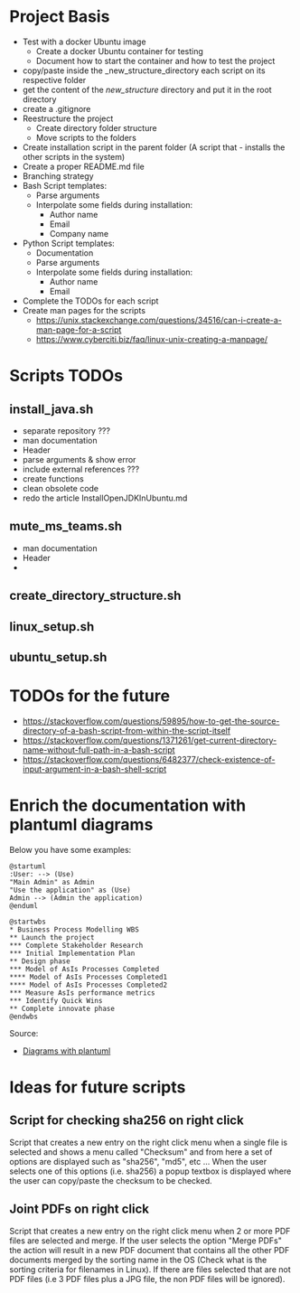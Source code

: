 
# Project Basis

- Test with a docker Ubuntu image
  - Create a docker Ubuntu container for testing
  - Document how to start the container and how to test the project
- copy/paste inside the _new_structure_directory each script on its respective folder
- get the content of the _new_structure_ directory and put it in the root directory
- create a .gitignore
- Reestructure the project
  - Create directory folder structure
  - Move scripts to the folders
- Create installation script in the parent folder (A script that - installs the other scripts in the system)
- Create a proper README.md file
- Branching strategy
- Bash Script templates:
    - Parse arguments
    - Interpolate some fields during installation:
      - Author name
      - Email
      - Company name
- Python Script templates:
    - Documentation
    - Parse arguments
    - Interpolate some fields during installation:
      - Author name
      - Email
- Complete the TODOs for each script
- Create man pages for the scripts
  - https://unix.stackexchange.com/questions/34516/can-i-create-a-man-page-for-a-script
  - https://www.cyberciti.biz/faq/linux-unix-creating-a-manpage/


# Scripts TODOs

## install_java.sh

- separate repository ???
- man documentation
- Header
- parse arguments & show error
- include external references ???
- create functions 
- clean obsolete code
- redo the article InstallOpenJDKInUbuntu.md

## mute_ms_teams.sh

- man documentation
- Header
- 

## create_directory_structure.sh

## linux_setup.sh

## ubuntu_setup.sh

# TODOs for the future

 - https://stackoverflow.com/questions/59895/how-to-get-the-source-directory-of-a-bash-script-from-within-the-script-itself
 - https://stackoverflow.com/questions/1371261/get-current-directory-name-without-full-path-in-a-bash-script
 - https://stackoverflow.com/questions/6482377/check-existence-of-input-argument-in-a-bash-shell-script


 # Enrich the documentation with plantuml diagrams

Below you have some examples:

```plantuml
@startuml
:User: --> (Use)
"Main Admin" as Admin
"Use the application" as (Use)
Admin --> (Admin the application)
@enduml
```


```plantuml
@startwbs
* Business Process Modelling WBS
** Launch the project
*** Complete Stakeholder Research
*** Initial Implementation Plan
** Design phase
*** Model of AsIs Processes Completed
**** Model of AsIs Processes Completed1
**** Model of AsIs Processes Completed2
*** Measure AsIs performance metrics
*** Identify Quick Wins
** Complete innovate phase
@endwbs
```

Source:
 - [Diagrams with plantuml](https://blog.anoff.io/2018-07-31-diagrams-with-plantuml/)



# Ideas for future scripts

## Script for checking sha256 on right click
Script that creates a new entry on the right click menu when a single file is selected and shows a menu called "Checksum" and from here a set of options are displayed such as "sha256", "md5", etc ... When the user selects one of this options (i.e. sha256) a popup textbox is displayed where the user can copy/paste the checksum to be checked.

## Joint PDFs on right click
Script that creates a new entry on the right click menu when 2 or more PDF files are selected and merge. If the user selects the option "Merge PDFs" the action will result in a new PDF document that contains all the other PDF documents merged by the sorting name in the OS (Check what is the sorting criteria for filenames in Linux). If there are files selected that are not PDF files (i.e 3 PDF files plus a JPG file, the non PDF files will be ignored).



